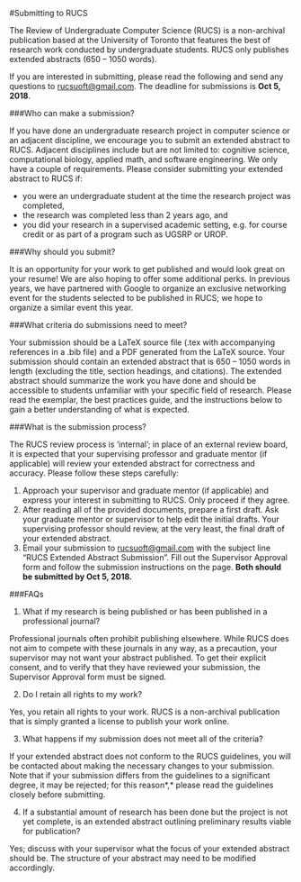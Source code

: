#Submitting to RUCS 

The Review of Undergraduate Computer Science (RUCS) is a non-archival publication based at the University of Toronto that features the best of research work conducted by undergraduate students. RUCS only publishes extended abstracts (650 – 1050 words). 

If you are interested in submitting, please read the following and send any questions to [rucsuoft@gmail.com](mailto:rucsuoft@gmail.com). The deadline for submissions is **Oct 5, 2018**. 

###Who can make a submission? 

If you have done an undergraduate research project in computer science or an adjacent discipline, we encourage you to submit an extended abstract to RUCS. Adjacent disciplines include but are not limited to: cognitive science, computational biology, applied math, and software engineering. We only have a couple of requirements. Please consider submitting your extended abstract to RUCS if:

- you were an undergraduate student at the time the research project was completed,
- the research was completed less than 2 years ago, and 
 - you did your research in a supervised academic setting, e.g. for course credit or as part of a program such as UGSRP or UROP.

###Why should you submit? 

It is an opportunity for your work to get published and would look great on your resume! We are also hoping to offer some additional perks. In previous years, we have partnered with Google to organize an exclusive networking event for the students selected to be published in RUCS; we hope to organize a similar event this year. 

###What criteria do submissions need to meet? 

Your submission should be a LaTeX source file (.tex with accompanying references in a .bib file) and a PDF generated from the LaTeX source. Your submission should contain an extended abstract that is 650 – 1050 words in length (excluding the title, section headings, and citations). The extended abstract should summarize the work you have done and should be accessible to students unfamiliar with your specific field of research. Please read the exemplar, the best practices guide, and the instructions below to gain a better understanding of what is expected. 

###What is the submission process? 

The RUCS review process is ‘internal’; in place of an external review board, it is expected that your supervising professor and graduate mentor (if applicable) will review your extended abstract for correctness and accuracy.  Please follow these steps carefully:

1. Approach your supervisor and graduate mentor (if applicable) and express your interest in submitting to RUCS.  Only proceed if they agree.
2. After reading all of the provided documents, prepare a first draft.  Ask your graduate mentor or supervisor to help edit the initial drafts.  Your supervising professor should review, at the very least, the final draft of your extended abstract.  
3. Email your submission to  [rucsuoft@gmail.com](mailto:rucsuoft@gmail.com) with the subject line “RUCS Extended Abstract Submission”.  Fill out the Supervisor Approval form and follow the submission instructions on the page.  **Both should be submitted by Oct 5, 2018.**

###FAQs 

1. What if my research is being published or has been published in a professional journal?

Professional journals often prohibit publishing elsewhere.  While RUCS does not aim to compete with these journals in any way, as a precaution, your supervisor may not want your abstract published.  To get their explicit consent, and to verify that they have reviewed your submission, the Supervisor Approval form must be signed.

2. Do I retain all rights to my work?

Yes, you retain all rights to your work.  RUCS is a non-archival publication that is simply granted a license to publish your work online.

3. What happens if my submission does not meet all of the criteria?

If your extended abstract does not conform to the RUCS guidelines, you will be contacted about making the necessary changes to your submission.  Note that if your submission differs from the guidelines to a significant degree, it may be rejected; for this reason*,* please read the guidelines closely before submitting.

4. If a substantial amount of research has been done but the project is not yet complete, is an extended abstract outlining preliminary results viable for publication?

Yes; discuss with your supervisor what the focus of your extended abstract should be.  The structure of your abstract may need to be modified accordingly. 